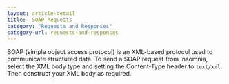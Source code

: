 ```yaml
---
layout: article-detail
title:  SOAP Requests
category: "Requests and Responses"
category-url: requests-and-responses
---
```


SOAP (simple object access protocol) is an XML-based protocol used to communicate structured data. To send a SOAP request from Insomnia, select the XML body type and setting the Content-Type header to `text/xml`. Then construct your XML body as required.
